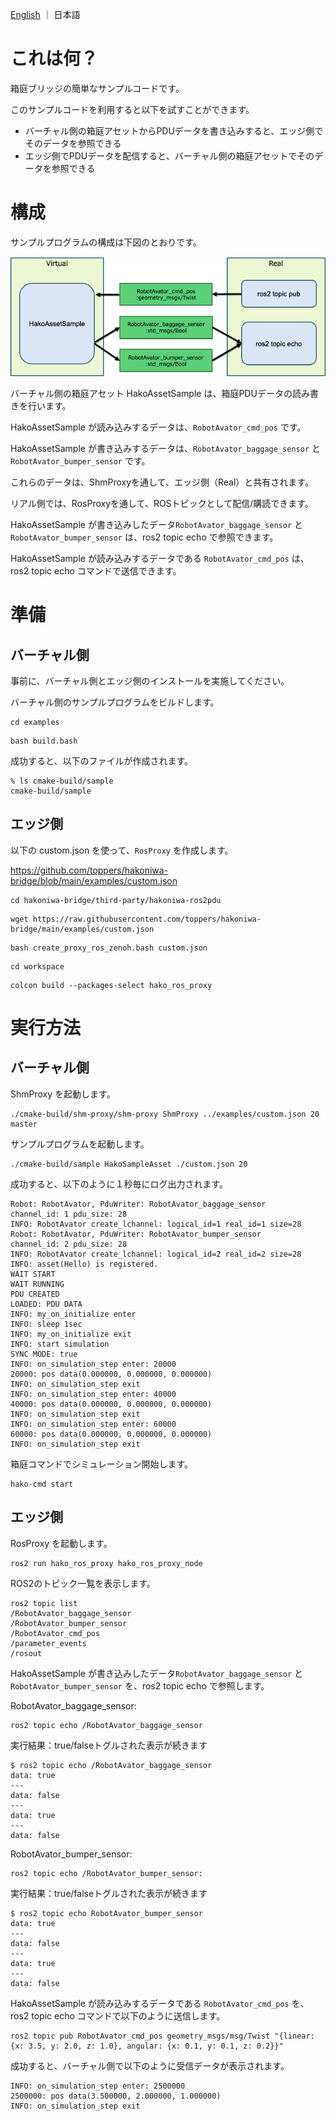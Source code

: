 [English](README.md) ｜ 日本語

# これは何？

箱庭ブリッジの簡単なサンプルコードです。

このサンプルコードを利用すると以下を試すことができます。

* バーチャル側の箱庭アセットからPDUデータを書き込みすると、エッジ側でそのデータを参照できる
* エッジ側でPDUデータを配信すると、バーチャル側の箱庭アセットでそのデータを参照できる

# 構成

サンプルプログラムの構成は下図のとおりです。

![example](../images/example.png)

バーチャル側の箱庭アセット HakoAssetSample は、箱庭PDUデータの読み書きを行います。

HakoAssetSample が読み込みするデータは、`RobotAvator_cmd_pos` です。

HakoAssetSample が書き込みするデータは、`RobotAvator_baggage_sensor` と `RobotAvator_bumper_sensor` です。

これらのデータは、ShmProxyを通して、エッジ側（Real）と共有されます。

リアル側では、RosProxyを通して、ROSトピックとして配信/購読できます。

HakoAssetSample が書き込みしたデータ`RobotAvator_baggage_sensor` と `RobotAvator_bumper_sensor` は、ros2 topic echo で参照できます。


HakoAssetSample が読み込みするデータである `RobotAvator_cmd_pos` は、ros2 topic echo コマンドで送信できます。


# 準備

## バーチャル側

事前に、バーチャル側とエッジ側のインストールを実施してください。

バーチャル側のサンプルプログラムをビルドします。

```
cd examples
```

```
bash build.bash
```

成功すると、以下のファイルが作成されます。
```
% ls cmake-build/sample
cmake-build/sample
```

## エッジ側

以下の custom.json を使って、`RosProxy` を作成します。

https://github.com/toppers/hakoniwa-bridge/blob/main/examples/custom.json


```
cd hakoniwa-bridge/third-party/hakoniwa-ros2pdu
```

```
wget https://raw.githubusercontent.com/toppers/hakoniwa-bridge/main/examples/custom.json
```

```
bash create_proxy_ros_zenoh.bash custom.json
```

```
cd workspace
```

```
colcon build --packages-select hako_ros_proxy
```

# 実行方法

## バーチャル側

ShmProxy を起動します。

```
./cmake-build/shm-proxy/shm-proxy ShmProxy ../examples/custom.json 20 master
```

サンプルプログラムを起動します。

```
./cmake-build/sample HakoSampleAsset ./custom.json 20
```

成功すると、以下のように１秒毎にログ出力されます。

```
Robot: RobotAvator, PduWriter: RobotAvator_baggage_sensor
channel_id: 1 pdu_size: 28
INFO: RobotAvator create_lchannel: logical_id=1 real_id=1 size=28
Robot: RobotAvator, PduWriter: RobotAvator_bumper_sensor
channel_id: 2 pdu_size: 28
INFO: RobotAvator create_lchannel: logical_id=2 real_id=2 size=28
INFO: asset(Hello) is registered.
WAIT START
WAIT RUNNING
PDU CREATED
LOADED: PDU DATA
INFO: my_on_initialize enter
INFO: sleep 1sec
INFO: my_on_initialize exit
INFO: start simulation
SYNC MODE: true
INFO: on_simulation_step enter: 20000
20000: pos data(0.000000, 0.000000, 0.000000)
INFO: on_simulation_step exit
INFO: on_simulation_step enter: 40000
40000: pos data(0.000000, 0.000000, 0.000000)
INFO: on_simulation_step exit
INFO: on_simulation_step enter: 60000
60000: pos data(0.000000, 0.000000, 0.000000)
INFO: on_simulation_step exit
```

箱庭コマンドでシミュレーション開始します。

```
hako-cmd start
```

## エッジ側

RosProxy を起動します。

```
ros2 run hako_ros_proxy hako_ros_proxy_node 
```

ROS2のトピック一覧を表示します。

```
ros2 topic list
/RobotAvator_baggage_sensor
/RobotAvator_bumper_sensor
/RobotAvator_cmd_pos
/parameter_events
/rosout
```


HakoAssetSample が書き込みしたデータ`RobotAvator_baggage_sensor` と `RobotAvator_bumper_sensor` を、ros2 topic echo で参照します。

RobotAvator_baggage_sensor:
```
ros2 topic echo /RobotAvator_baggage_sensor
```
実行結果：true/falseトグルされた表示が続きます
```
$ ros2 topic echo /RobotAvator_baggage_sensor
data: true
---
data: false
---
data: true
---
data: false
```

RobotAvator_bumper_sensor:
```
ros2 topic echo /RobotAvator_bumper_sensor:
```

実行結果：true/falseトグルされた表示が続きます
```
$ ros2 topic echo RobotAvator_bumper_sensor
data: true
---
data: false
---
data: true
---
data: false
```


HakoAssetSample が読み込みするデータである `RobotAvator_cmd_pos` を、ros2 topic echo コマンドで以下のように送信します。

```
ros2 topic pub RobotAvator_cmd_pos geometry_msgs/msg/Twist "{linear: {x: 3.5, y: 2.0, z: 1.0}, angular: {x: 0.1, y: 0.1, z: 0.2}}"
```

成功すると、バーチャル側で以下のように受信データが表示されます。

```
INFO: on_simulation_step enter: 2500000
2500000: pos data(3.500000, 2.000000, 1.000000)
INFO: on_simulation_step exit
```
